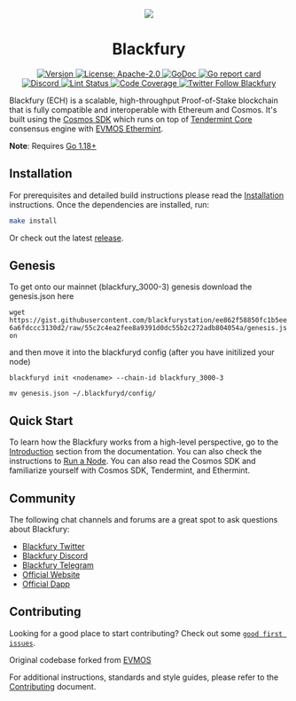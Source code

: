 <!--
parent:
  order: false
-->

<div align="center">
  <img src="https://user-images.githubusercontent.com/102999403/161656793-7a826432-de47-46ea-b212-72907f462b7d.gif" />
  <h1> Blackfury </h1>
</div>

<!-- TODO: add banner -->
<!-- ![banner](docs/ethermint.jpg) -->

<div align="center">
  <a href="https://github.com/blackfurystation/blackfury/releases/latest">
    <img alt="Version" src="https://img.shields.io/github/tag/blackfurystation/blackfury.svg" />
  </a>
  <a href="https://github.com/blackfurystation/blackfury/blob/main/LICENSE">
    <img alt="License: Apache-2.0" src="https://img.shields.io/github/license/blackfurystation/blackfury.svg" />
  </a>
  <a href="https://pkg.go.dev/github.com/blackfurystation/blackfury">
    <img alt="GoDoc" src="https://godoc.org/github.com/blackfurystation/blackfury?status.svg" />
  </a>
  <a href="https://goreportcard.com/report/github.com/blackfurystation/blackfury">
    <img alt="Go report card" src="https://goreportcard.com/badge/github.com/blackfurystation/blackfury"/>
  </a>
</div>
<div align="center">
  <a href="https://discord.gg/ArXNfK99ae">
    <img alt="Discord" src="https://img.shields.io/discord/962917488180490250.svg" />
  </a>
  <a href="https://github.com/blackfurystation/blackfury/actions?query=branch%3Amain+workflow%3ALint">
    <img alt="Lint Status" src="https://github.com/blackfurystation/blackfury/actions/workflows/lint.yml/badge.svg?branch=main" />
  </a>
  <a href="https://codecov.io/gh/blackfurystation/blackfury">
    <img alt="Code Coverage" src="https://codecov.io/gh/blackfurystation/blackfury/branch/main/graph/badge.svg" />
  </a>
  <a href="https://twitter.com/BlackfuryFDN">
    <img alt="Twitter Follow Blackfury" src="https://img.shields.io/twitter/follow/BlackfuryFDN"/>
  </a>
</div>

Blackfury (ECH) is a scalable, high-throughput Proof-of-Stake blockchain that is fully compatible and
interoperable with Ethereum and Cosmos. It's built using the [Cosmos SDK](https://github.com/cosmos/cosmos-sdk/) which runs on top of [Tendermint Core](https://github.com/tendermint/tendermint) consensus engine with [EVMOS Ethermint](https://github.com/evmos/ethermint).

**Note**: Requires [Go 1.18+](https://golang.org/dl/)

## Installation

For prerequisites and detailed build instructions please read the [Installation](https://docs.ech.network) instructions. Once the dependencies are installed, run:

```bash
make install
```

Or check out the latest [release](https://github.com/blackfurystation/blackfury/releases).

## Genesis
To get onto our mainnet (blackfury_3000-3) genesis download the genesis.json here

`wget https://gist.githubusercontent.com/blackfurystation/ee862f58850fc1b5ee6a6fdccc3130d2/raw/55c2c4ea2fee8a9391d0dc55b2c272adb804054a/genesis.json`

and then move it into the blackfuryd config (after you have initilized your node)

`blackfuryd init <nodename> --chain-id blackfury_3000-3`

`mv genesis.json ~/.blackfuryd/config/`

## Quick Start

To learn how the Blackfury works from a high-level perspective, go to the [Introduction](https://docs.ech.network) section from the documentation. You can also check the instructions to [Run a Node](https://docs.ech.network). You can also read the Cosmos SDK and familiarize yourself with Cosmos SDK, Tendermint, and Ethermint.

## Community

The following chat channels and forums are a great spot to ask questions about Blackfury:

- [Blackfury Twitter](https://twitter.com/BlackfuryFDN)
- [Blackfury Discord](https://discord.gg/ArXNfK99ae)
- [Blackfury Telegram](https://t.me/blackfuryANN)
- [Official Website](https://ech.network)
- [Official Dapp](https://app.ech.network)

## Contributing

Looking for a good place to start contributing? Check out some [`good first issues`](https://github.com/blackfurystation/blackfury/issues?q=is%3Aopen+is%3Aissue+label%3A%22good+first+issue%22).

Original codebase forked from [EVMOS](https://github.com/evmos/evmos)

For additional instructions, standards and style guides, please refer to the [Contributing](./CONTRIBUTING.md) document.

